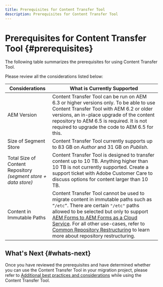 ```yaml
---
title: Prerequisites for Content Transfer Tool
description: Prerequisites for Content Transfer Tool
---
```

# Prerequisites for Content Transfer Tool {#prerequisites}

The following table summarizes the prerequisites for using Content Transfer Tool. 

Please review all the considerations listed below:

|Considerations|What is Currently Supported|
|--- |--- |
|AEM Version|Content Transfer Tool can be run on AEM 6.3 or higher versions only. To be able to use Content Transfer Tool with AEM 6.2 or older versions, an in-place upgrade of the content repository to AEM 6.5 is required. It is not required to upgrade the code to AEM 6.5 for this.|
|Size of Segment Store|Content Transfer Tool currently supports up to 83 GB on *Author* and 31 GB on *Publish*.|
|Total Size of Content Repository <br>*(segment store + data store)*|Content Transfer Tool is designed to transfer content up to 10 TB. Anything higher than 10 TB is not currently supported. Create a support ticket with Adobe Customer Care to discuss options for content larger than 10 TB.|
|Content in Immutable Paths|Content Transfer Tool cannot be used to migrate content in immutable paths such as `“/etc”`. There are certain `"/etc"` paths allowed to be selected but only to support [AEM Forms to AEM Forms as a Cloud Service](https://experienceleague.adobe.com/docs/experience-manager-forms-cloud-service/forms/migrate-to-forms-as-a-cloud-service.html?lang=en#paths-of-various-aem-forms-specific-assets). For all other use-cases, refer to [Common Repository Restructuring](https://experienceleague.adobe.com/docs/experience-manager-64/deploying/restructuring/all-repository-restructuring-in-aem-6-4.html?lang=en#restructuring) to learn more about repository restructuring.| 

## What's Next {#whats-next}

Once you have reviewed the prerequisites and have determined whether you can use the Content Transfer Tool in your migration project, please refer to [Additional best practices and considerations](/help/move-to-cloud-service/content-transfer-tool/using-content-transfer-tool.md) while using the Content Transfer Tool.
